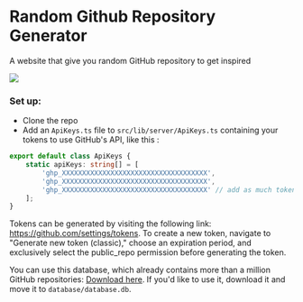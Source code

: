 # Random Github Repository Generator 

A website that give you random GitHub repository to get inspired

<img src="https://rayanestaszewski.fr/assets/rgr.png"/>

### Set up:

- Clone the repo
- Add an `ApiKeys.ts` file to `src/lib/server/ApiKeys.ts` containing your tokens to use GitHub's API, like this :
```ts
export default class ApiKeys {
	static apiKeys: string[] = [
		'ghp_XXXXXXXXXXXXXXXXXXXXXXXXXXXXXXXXXXXX',
		'ghp_XXXXXXXXXXXXXXXXXXXXXXXXXXXXXXXXXXXX',
		'ghp_XXXXXXXXXXXXXXXXXXXXXXXXXXXXXXXXXXXX' // add as much tokens as you want
	];
}
```

Tokens can be generated by visiting the following link: https://github.com/settings/tokens. To create a new token, navigate to "Generate new token (classic)," choose an expiration period, and exclusively select the public_repo permission before generating the token.

You can use this database, which already contains more than a million GitHub repositories: [Download here](https://mega.nz/file/qawDQTgZ#85zEcD86AQ5MUKDPNJGT2kVQ4evmKymGXqaFRd3wgnU). If you'd like to use it, download it and move it to `database/database.db`.
